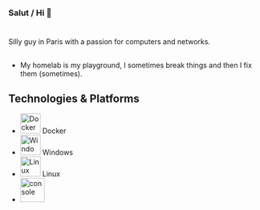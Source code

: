 ### Salut / Hi 👋

<!--
**kocey131/kocey131** is a ✨ _special_ ✨ repository because its `README.md` (this file) appears on your GitHub profile.

Here are some ideas to get you started:

- 🔭 I’m currently working on ...
- 🌱 I’m currently learning ...
- 👯 I’m looking to collaborate on ...
- 🤔 I’m looking for help with ...
- 💬 Ask me about ...
- 📫 How to reach me: ...
- 😄 Pronouns: ...
- ⚡ Fun fact: ...
-->
# 

Silly guy in Paris with a passion for computers and networks. 

## 
- My homelab is my playground, I sometimes break things and then I fix them (sometimes).

## Technologies & Platforms

- <img src="https://img.icons8.com/color/48/000000/docker.png" alt="Docker" width="40" height="40"/> Docker
- <img src="https://img.icons8.com/color/48/000000/windows-logo.png" alt="Windows" width="40" height="40"/> Windows
- <img src="https://img.icons8.com/color/48/000000/linux.png" alt="Linux" width="40" height="40"/> Linux
- <img width="48" height="48" src="https://img.icons8.com/fluency/48/console.png" alt="console"/>
